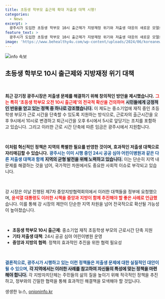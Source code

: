 ```yaml
---
title: 초등생 학부모 출근제 확대 저출생 대책 시행!
categories:
  - News
excerpt: >
  광주시가 도입한 초등생 학부모 10시 출근제가 지방재정 위기와 저출생 대응의 새로운 모델로 주목받고 있다. 강기정 시장은 이 제도의 전국적 확산을 촉구하며, 정부가 주목해야 할 시너지를 강조했다.
feature_text: >
  광주시가 도입한 초등생 학부모 10시 출근제가 지방재정 위기와 저출생 대응의 새로운 모델로 주목받고 있다. 강기정 시장은 이 제도의 전국적 확산을 촉구하며, 정부가 주목해야 할 시너지를 강조했다.
image: 'https://www.behealthy4u.com/wp-content/uploads/2024/06/koreanews.jpg'
---
```


<p><img src="https://www.behealthy4u.com/wp-content/uploads/2024/06/koreanews.jpg" alt="info 속보" /></p>

<h2 data-ke-size="size26">초등생 학부모 10시 출근제와 지방재정 위기 대책</h2>

<p data-ke-size="size16">&nbsp;</p>

<p><strong>최근 강기정 광주시장은 저출생 문제를 해결하기 위해 창의적인 방안을 제시했습니다.</strong> <b><span style="color: #ee2323;">그는 특히 ‘초등생 학부모 오전 10시 출근제’의 전국적 확산을 건의하며</span></b> <b><span style="background-color: #21538527;">시민들에게 긍정적인 반응을 얻고 있는 정책 중 하나로 강조했습니다.</span></b> 이 제도는 중소기업에 재직 중인 초등학생 부모가 근로 시간을 단축할 수 있도록 지원하는 방식으로, 근로자의 출근시간을 오후 9시에서 10시로 변경하고 퇴근시간을 오후 6시에서 5시로 앞당기는 조치를 포함하고 있습니다. 그리고 이러한 근로 시간 단축에 따른 임금은 광주시에서 지원합니다.</p>

<p data-ke-size="size16">&nbsp;</p>

<p><b>이처럼 혁신적인 정책은 지역의 특별한 필요를 반영한 것이며, 효과적인 저출생 대책으로 자리매김할 수 있습니다.</b> <b><span style="color: #1a5490;">광주시는 이미 시행 중인 24시 공공 심야 어린이병원과 같은 다른 저출생 대책과 함께</span></b> <b><span style="background-color: #21538527;">지역의 균형 발전을 위해 노력하고 있습니다.</span></b> 이는 단순히 지역 내 문제를 해결하는 것을 넘어, 국가적인 차원에서도 중요한 사회적 이슈로 부각되고 있습니다.</p>

<p data-ke-size="size16">&nbsp;</p>

<p>강 시장은 이날 진행된 제7차 중앙지방협력회의에서 이러한 대책들을 정부에 요청했으며, <b><span style="color: #ee2323;">윤석열 대통령도 이러한 시책을 중앙과 지방이 함께 추진해야 할 좋은 사례로 언급했</span></b>습니다. 이를 통해 강 시장의 제안이 단순한 지역 차원을 넘어 전국적으로 확산될 가능성이 높아졌습니다.</p>

<p data-ke-size="size16">&nbsp;</p>

<ul>
    <li><b>초등생 학부모 10시 출근제</b>: 중소기업 재직 초등학생 부모의 근로시간 단축 지원</li>
    <li><b>기타 저출생 대책</b>: 24시 공공 심야 어린이병원 운영</li>
    <li><b>중앙과 지방의 협력</b>: 정책의 효과적인 추진을 위한 협력 필요성</li>
</ul>

<p data-ke-size="size16">&nbsp;</p>

<p><b><span style="color: #1a5490;">결론적으로, 광주시가 시행하고 있는 이런 정책들은 저출생 문제에 대한 실질적인 대안이 될 수 있으며, </span></b> <b><span style="background-color: #21538527;">각 지역에서는 이러한 사례를 참고하여 자신들의 특성에 맞는 정책을 마련해야 합니다.</span></b> 각 지방자치단체는 주민들의 삶의 질을 높이기 위해 적극적인 정책을 추진하고, 정부와의 긴밀한 협력을 통해 효과적인 해결책을 모색해야 할 것입니다.</p>
생생한 뉴스, <a href="https://onioninfo.kr" rel="dofollow">onioninfo.kr</a>


